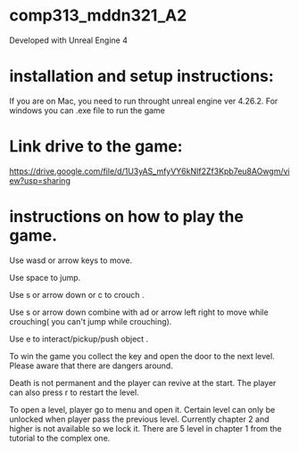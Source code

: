 # comp313_mddn321_A2

Developed with Unreal Engine 4

# installation and setup instructions:
If you are on Mac, you need to run throught unreal engine ver 4.26.2.
For windows you can .exe file to run the game 

# Link drive to the game:
  
 https://drive.google.com/file/d/1U3yAS_mfyVY6kNIf2Zf3Kpb7eu8AOwgm/view?usp=sharing
  
# instructions on how to play the game.
  
Use wasd or arrow keys to move.
  
Use space to jump.
  
Use s or arrow down or c to crouch .
  
Use  s or arrow down combine with ad or arrow left right to move while crouching( you can't jump while crouching).
  
Use e to interact/pickup/push object .
  
To win the game you collect the key and open the door to the next level. Please aware that there are dangers around. 
  
Death is not permanent and the player can revive at the start. The player can also press r to restart the level.
  
To open a level, player go to menu and open it. Certain level can only be unlocked when player pass the previous level. Currently chapter 2 and higher is not available
so we lock it. There are 5 level in chapter 1 from the tutorial to the complex one.
  

